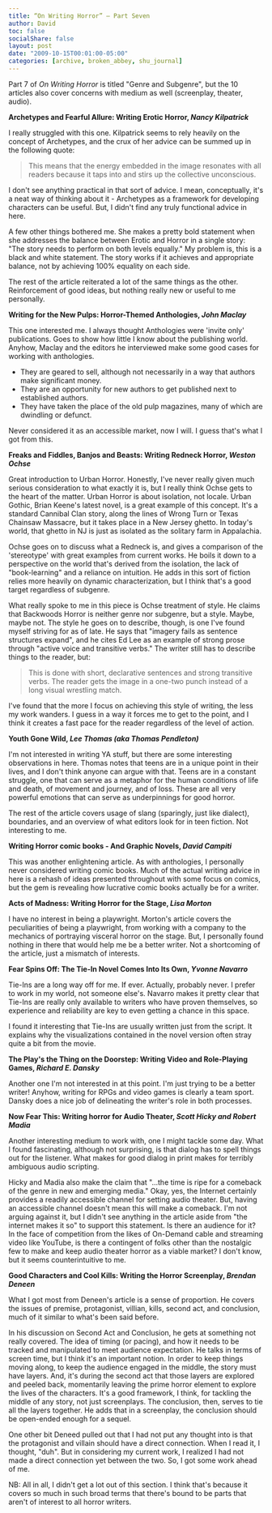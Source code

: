```yaml
---
title: “On Writing Horror” – Part Seven
author: David
toc: false
socialShare: false
layout: post
date: "2009-10-15T00:01:00-05:00"
categories: [archive, broken_abbey, shu_journal]
---
```


Part 7 of _On Writing Horror_ is titled "Genre and Subgenre", but the 10
articles also cover concerns with medium as well (screenplay, theater, audio).

**Archetypes and Fearful Allure: Writing Erotic Horror, _Nancy Kilpatrick_**

I really struggled with this one. Kilpatrick seems to rely heavily on the
concept of Archetypes, and the crux of her advice can be summed up in the
following quote:

> This means that the energy embedded in the image resonates with all readers
> because it taps into and stirs up the collective unconscious.

I don't see anything practical in that sort of advice. I mean, conceptually,
it's a neat way of thinking about it - Archetypes as a framework for developing
characters can be useful. But, I didn't find any truly functional advice in
here.

A few other things bothered me. She makes a pretty bold statement when she
addresses the balance between Erotic and Horror in a single story: "The story
needs to perform on both levels equally." My problem is, this is a black and
white statement. The story works if it achieves and appropriate balance, not by
achieving 100% equality on each side.

The rest of the article reiterated a lot of the same things as the other.
Reinforcement of good ideas, but nothing really new or useful to me personally.

**Writing for the New Pulps: Horror-Themed Anthologies, _John Maclay_**

This one interested me. I always thought Anthologies were 'invite only'
publications. Goes to show how little I know about the publishing world. Anyhow,
Maclay and the editors he interviewed make some good cases for working with
anthologies.

- They are geared to sell, although not necessarily in a way that authors make
  significant money.
- They are an opportunity for new authors to get published next to established
  authors.
- They have taken the place of the old pulp magazines, many of which are
  dwindling or defunct.

Never considered it as an accessible market, now I will. I guess that's what I
got from this.

**Freaks and Fiddles, Banjos and Beasts: Writing Redneck Horror, _Weston
Ochse_**

Great introduction to Urban Horror. Honestly, I've never really given much
serious consideration to what exactly it is, but I really think Ochse gets to
the heart of the matter. Urban Horror is about isolation, not locale. Urban
Gothic, Brian Keene's latest novel, is a great example of this concept. It's a
standard Cannibal Clan story, along the lines of Wrong Turn or Texas Chainsaw
Massacre, but it takes place in a New Jersey ghetto. In today's world, that
ghetto in NJ is just as isolated as the solitary farm in Appalachia.

Ochse goes on to discuss what a Redneck is, and gives a comparison of the
'stereotype' with great examples from current works. He boils it down to a
perspective on the world that's derived from the isolation, the lack of
"book-learning" and a reliance on intuition. He adds in this sort of fiction
relies more heavily on dynamic characterization, but I think that's a good
target regardless of subgenre.

What really spoke to me in this piece is Ochse treatment of style. He claims
that Backwoods Horror is neither genre nor subgenre, but a style. Maybe, maybe
not. The style he goes on to describe, though, is one I've found myself striving
for as of late. He says that "imagery fails as sentence structures expand", and
he cites Ed Lee as an example of strong prose through "active voice and
transitive verbs." The writer still has to describe things to the reader, but:

> This is done with short, declarative sentences and strong transitive verbs.
> The reader gets the image in a one-two punch instead of a long visual
> wrestling match.

I've found that the more I focus on achieving this style of writing, the less my
work wanders. I guess in a way it forces me to get to the point, and I think it
creates a fast pace for the reader regardless of the level of action.

**Youth Gone Wild, _Lee Thomas (aka Thomas Pendleton)_**

I'm not interested in writing YA stuff, but there are some interesting
observations in here. Thomas notes that teens are in a unique point in their
lives, and I don't think anyone can argue with that. Teens are in a constant
struggle, one that can serve as a metaphor for the human conditions of life and
death, of movement and journey, and of loss. These are all very powerful
emotions that can serve as underpinnings for good horror.

The rest of the article covers usage of slang (sparingly, just like dialect),
boundaries, and an overview of what editors look for in teen fiction. Not
interesting to me.

**Writing Horror comic books - And Graphic Novels, _David Campiti_**

This was another enlightening article. As with anthologies, I personally never
considered writing comic books. Much of the actual writing advice in here is a
rehash of ideas presented throughout with some focus on comics, but the gem is
revealing how lucrative comic books actually be for a writer.

**Acts of Madness: Writing Horror for the Stage, _Lisa Morton_**

I have no interest in being a playwright. Morton's article covers the
peculiarities of being a playwright, from working with a company to the
mechanics of portraying visceral horror on the stage. But, I personally found
nothing in there that would help me be a better writer. Not a shortcoming of the
article, just a mismatch of interests.

**Fear Spins Off: The Tie-In Novel Comes Into Its Own, _Yvonne Navarro_**

Tie-Ins are a long way off for me. If ever. Actually, probably never. I prefer
to work in my world, not someone else's. Navarro makes it pretty clear that
Tie-Ins are really only available to writers who have proven themselves, so
experience and reliability are key to even getting a chance in this space.

I found it interesting that Tie-Ins are usually written just from the script. It
explains why the visualizations contained in the novel version often stray quite
a bit from the movie.

**The Play's the Thing on the Doorstep: Writing Video and Role-Playing Games,
_Richard E. Dansky_**

Another one I'm not interested in at this point. I'm just trying to be a better
writer! Anyhow, writing for RPGs and video games is clearly a team sport. Dansky
does a nice job of delineating the writer's role in both processes.

**Now Fear This: Writing horror for Audio Theater, _Scott Hicky and Robert
Madia_**

Another interesting medium to work with, one I might tackle some day. What I
found fascinating, although not surprising, is that dialog has to spell things
out for the listener. What makes for good dialog in print makes for terribly
ambiguous audio scripting.

Hicky and Madia also make the claim that "...the time is ripe for a comeback of
the genre in new and emerging media." Okay, yes, the Internet certainly provides
a readily accessible channel for setting audio theater. But, having an
accessible channel doesn't mean this will make a comeback. I'm not arguing
against it, but I didn't see anything in the article aside from "the internet
makes it so" to support this statement. Is there an audience for it? In the face
of competition from the likes of On-Demand cable and streaming video like
YouTube, is there a contingent of folks other than the nostalgic few to make and
keep audio theater horror as a viable market? I don't know, but it seems
counterintuitive to me.

**Good Characters and Cool Kills: Writing the Horror Screenplay, _Brendan
Deneen_**

What I got most from Deneen's article is a sense of proportion. He covers the
issues of premise, protagonist, villian, kills, second act, and conclusion, much
of it similar to what's been said before.

In his discussion on Second Act and Conclusion, he gets at something not really
covered. The idea of timing (or pacing), and how it needs to be tracked and
manipulated to meet audience expectation. He talks in terms of screen time, but
I think it's an important notion. In order to keep things moving along, to keep
the audience engaged in the middle, the story must have layers. And, it's during
the second act that those layers are explored and peeled back, momentarily
leaving the prime horror element to explore the lives of the characters. It's a
good framework, I think, for tackling the middle of any story, not just
screenplays. The conclusion, then, serves to tie all the layers together. He
adds that in a screenplay, the conclusion should be open-ended enough for a
sequel.

One other bit Deneed pulled out that I had not put any thought into is that the
protagonist and villain should have a direct connection. When I read it, I
thought, "duh". But in considering my current work, I realized I had not made a
direct connection yet between the two. So, I got some work ahead of me.

NB: All in all, I didn't get a lot out of this section. I think that's because
it covers so much in such broad terms that there's bound to be parts that aren't
of interest to all horror writers.

